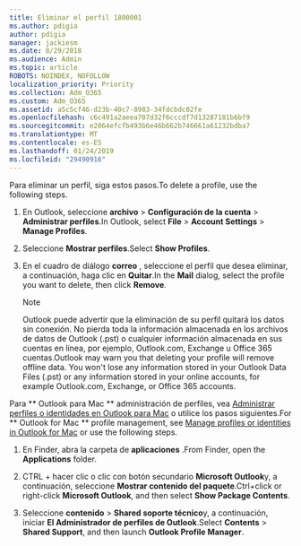 ```yaml
---
title: Eliminar el perfil 1800001
ms.author: pdigia
author: pdigia
manager: jackiesm
ms.date: 8/29/2018
ms.audience: Admin
ms.topic: article
ROBOTS: NOINDEX, NOFOLLOW
localization_priority: Priority
ms.collection: Adm_O365
ms.custom: Adm_O365
ms.assetid: a5c5cf46-d23b-40c7-8983-34fdcbdc02fe
ms.openlocfilehash: c6c491a2aeea707d32f6cccdf7d13287181b6bf9
ms.sourcegitcommit: e2864efcfb493b6e46b662b746661a61232bdba7
ms.translationtype: MT
ms.contentlocale: es-ES
ms.lasthandoff: 01/24/2019
ms.locfileid: "29490916"
---
```

<span data-ttu-id="a20c6-102">Para eliminar un perfil, siga estos pasos.</span><span class="sxs-lookup"><span data-stu-id="a20c6-102">To delete a profile, use the following steps.</span></span>
  
1. <span data-ttu-id="a20c6-103">En Outlook, seleccione **archivo** \> **Configuración de la cuenta** \> **Administrar perfiles**.</span><span class="sxs-lookup"><span data-stu-id="a20c6-103">In Outlook, select **File** \> **Account Settings** \> **Manage Profiles**.</span></span>
    
2. <span data-ttu-id="a20c6-104">Seleccione **Mostrar perfiles**.</span><span class="sxs-lookup"><span data-stu-id="a20c6-104">Select **Show Profiles**.</span></span>
    
3. <span data-ttu-id="a20c6-105">En el cuadro de diálogo **correo** , seleccione el perfil que desea eliminar, a continuación, haga clic en **Quitar**.</span><span class="sxs-lookup"><span data-stu-id="a20c6-105">In the **Mail** dialog, select the profile you want to delete, then click **Remove**.</span></span>
    
    > [!NOTE]
    > <span data-ttu-id="a20c6-p101">Outlook puede advertir que la eliminación de su perfil quitará los datos sin conexión. No pierda toda la información almacenada en los archivos de datos de Outlook (.pst) o cualquier información almacenada en sus cuentas en línea, por ejemplo, Outlook.com, Exchange u Office 365 cuentas.</span><span class="sxs-lookup"><span data-stu-id="a20c6-p101">Outlook may warn you that deleting your profile will remove offline data. You won't lose any information stored in your Outlook Data Files (.pst) or any information stored in your online accounts, for example Outlook.com, Exchange, or Office 365 accounts.</span></span> 
  
<span data-ttu-id="a20c6-108">Para \*\* Outlook para Mac \*\* administración de perfiles, vea [Administrar perfiles o identidades en Outlook para Mac](https://support.office.com/article/fed2a955-74df-4a24-bef6-78a426958c4c.aspx) o utilice los pasos siguientes.</span><span class="sxs-lookup"><span data-stu-id="a20c6-108">For \*\* Outlook for Mac \*\* profile management, see [Manage profiles or identities in Outlook for Mac](https://support.office.com/article/fed2a955-74df-4a24-bef6-78a426958c4c.aspx) or use the following steps.</span></span> 
  
1. <span data-ttu-id="a20c6-109">En Finder, abra la carpeta de **aplicaciones** .</span><span class="sxs-lookup"><span data-stu-id="a20c6-109">From Finder, open the **Applications** folder.</span></span> 
    
2. <span data-ttu-id="a20c6-110">CTRL + hacer clic o clic con botón secundario **Microsoft Outlook**y, a continuación, seleccione **Mostrar contenido del paquete**.</span><span class="sxs-lookup"><span data-stu-id="a20c6-110">Ctrl+click or right-click **Microsoft Outlook**, and then select **Show Package Contents**.</span></span>
    
3. <span data-ttu-id="a20c6-111">Seleccione **contenido** \> **Shared soporte técnico**y, a continuación, iniciar **El Administrador de perfiles de Outlook**.</span><span class="sxs-lookup"><span data-stu-id="a20c6-111">Select **Contents** \> **Shared Support**, and then launch **Outlook Profile Manager**.</span></span>
    

